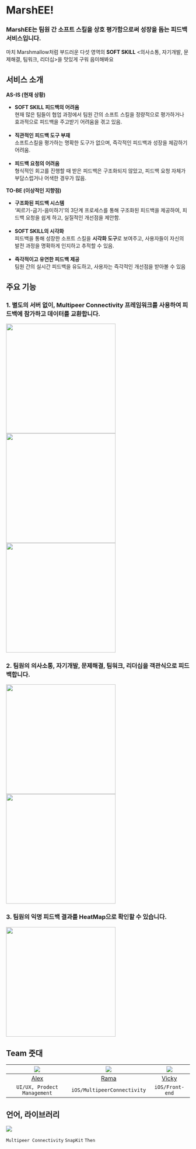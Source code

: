 # MarshEE!
### MarshEE는 팀원 간 **소프트 스킬**을 상호 평가함으로써 성장을 돕는 **피드백 서비스**입니다.
마치 Marshmallow처럼 부드러운 다섯 영역의 **SOFT SKILL** <의사소통, 자기개발, 문제해결, 팀워크, 리더십>을 맛있게 구워 음미해봐요

## 서비스 소개
**AS-IS (현재 상황)**

- **SOFT SKILL 피드백의 어려움** <br>
  현재 많은 팀들이 협업 과정에서 팀원 간의 소프트 스킬을 정량적으로 평가하거나 효과적으로 피드백을 주고받기 어려움을 겪고 있음. <br>
  <br>
- **직관적인 피드백 도구 부재**<br>
  소프트스킬을 평가하는 명확한 도구가 없으며, 즉각적인 피드백과 성장을 체감하기 어려움.<br>
  <br>
- **피드백 요청의 어려움**<br>
  형식적인 회고를 진행할 때 받은 피드백은 구조화되지 않았고, 피드백 요청 자체가 부담스럽거나 어색한 경우가 많음.

**TO-BE (이상적인 지향점)**

- **구조화된 피드백 시스템**  <br>
‘찌르기-굽기-음미하기’의 3단계 프로세스를 통해 구조화된 피드백을 제공하여, 피드백 요청을 쉽게 하고, 실질적인 개선점을 제안함.  <br>
  <br>
- **SOFT SKILL의 시각화** <br>
피드백을 통해 성장한 소프트 스킬을 **시각화 도구**로 보여주고, 사용자들이 자신의 발전 과정을 명확하게 인지하고 추적할 수 있음.  <br>
  <br>
- **즉각적이고 유연한 피드백 제공**  <br>
팀원 간의 실시간 피드백을 유도하고, 사용자는 즉각적인 개선점을 받아볼 수 있음  <br>

## 주요 기능
### 1. 별도의 서버 없이, Multipeer Connectivity 프레임워크를 사용하여 피드백에 참가하고 데이터를 교환합니다.
<img src="https://github.com/user-attachments/assets/7123f908-e8a8-47ac-b358-79d66d9a6299" width="300" />
<img src="https://github.com/user-attachments/assets/7eaedb9e-7e5e-4a5e-ba67-5cabf3f26a38" width="300" />
<img src="https://github.com/user-attachments/assets/9fcb3eed-a260-41a2-8066-da03a1d2aa9a" width="300" />

### 2. 팀원의 의사소통, 자기개발, 문제해결, 팀워크, 리더십을 객관식으로 피드백합니다.
<img src="https://github.com/user-attachments/assets/fd09d29c-c599-4e3e-b53a-1dda8d407774" width="300" />
<img src="https://github.com/user-attachments/assets/0a5c38b2-b72e-4d97-983d-959ca0947a14" width="300" />

### 3. 팀원의 익명 피드백 결과를 HeatMap으로 확인할 수 있습니다.
<img src="https://github.com/user-attachments/assets/a04c951a-b53a-4111-9bdc-e630f9dc870f" width="300" />

## Team 줏대
|<img src="https://github.com/user-attachments/assets/15854a34-92e7-4319-aa0a-71c0cb447f44"/>|<img src="https://github.com/user-attachments/assets/f8ba30df-2ef2-41ff-9b6f-6f4698b849fb4" />|<img src="https://github.com/user-attachments/assets/9486c6b4-4ca5-4c56-977a-a85bbc1494a6">|
|:---------:|:---------:|:---------:|
|[Alex](https://github.com/spark-o-petit)|[Rama](https://github.com/Chandrarla)|[Vicky](https://github.com/bean-i)|
| `UI/UX, Prodect Management` | `iOS/MultipeerConnectivity` | `iOS/Front-end` | </br>![Image](https://github.com/user-attachments/assets/1ab31609-5ea5-4a23-a612-0bd9fa0f8be0)

## 언어, 라이브러리
<img src="https://img.shields.io/badge/Swift-F05138?style=flat-square&logo=Swift&logoColor=white"/></p>
`Multipeer Connectivity`
`SnapKit`
`Then`
  
